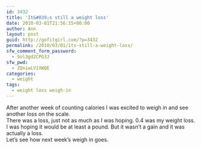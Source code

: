 ```yaml
---
id: 3432
title: 'It&#039;s still a weight loss'
date: 2010-03-01T21:56:15+00:00
author: Ann
layout: post
guid: http://gofitgirl.com/?p=3432
permalink: /2010/03/01/its-still-a-weight-loss/
sfw_comment_form_password:
  - 5ol3gd2CPG3J
sfw_pwd:
  - ZQniwLV1XWQE
categories:
  - weight
tags:
  - weight loss weigh-in
---
```

After another week of counting calories I was excited to weigh in and see another loss on the scale.  
There was a loss, just not as much as I was hoping. 0.4 was my weight loss. I was hoping it would be at least a pound. But it wasn&#8217;t a gain and it was actually a loss.  
Let&#8217;s see how next week&#8217;s weigh in goes.
